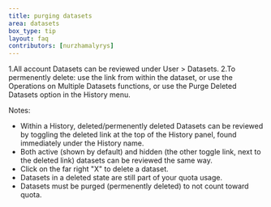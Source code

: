 ```yaml
---
title: purging datasets
area: datasets     
box_type: tip        
layout: faq        
contributors: [nurzhamalyrys] 
---
```


1.All account Datasets can be reviewed under User > Datasets.
2.To permenently delete: use the link from within the dataset, or use the Operations on Multiple Datasets functions, or use the Purge Deleted Datasets option in the History menu.

Notes:
- Within a History, deleted/permenently deleted Datasets can be reviewed by toggling the deleted link at the top of the History panel, found immediately under the History name.
- Both active (shown by default) and hidden (the other toggle link, next to the deleted link) datasets can be reviewed the same way.
- Click on the far right "X" to delete a dataset.
- Datasets in a deleted state are still part of your quota usage.
- Datasets must be purged (permenently deleted) to not count toward quota.
